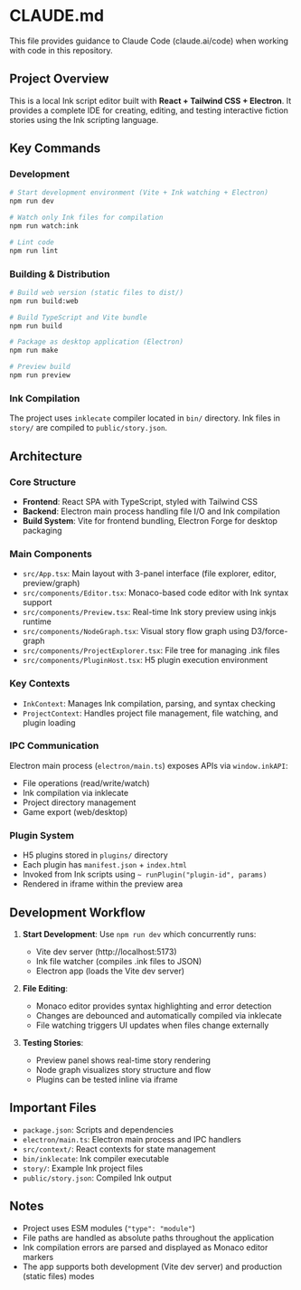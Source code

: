 # CLAUDE.md

This file provides guidance to Claude Code (claude.ai/code) when working with code in this repository.

## Project Overview

This is a local Ink script editor built with **React + Tailwind CSS + Electron**. It provides a complete IDE for creating, editing, and testing interactive fiction stories using the Ink scripting language.

## Key Commands

### Development
```bash
# Start development environment (Vite + Ink watching + Electron)
npm run dev

# Watch only Ink files for compilation
npm run watch:ink

# Lint code
npm run lint
```

### Building & Distribution
```bash
# Build web version (static files to dist/)
npm run build:web

# Build TypeScript and Vite bundle
npm run build

# Package as desktop application (Electron)
npm run make

# Preview build
npm run preview
```

### Ink Compilation
The project uses `inklecate` compiler located in `bin/` directory. Ink files in `story/` are compiled to `public/story.json`.

## Architecture

### Core Structure
- **Frontend**: React SPA with TypeScript, styled with Tailwind CSS
- **Backend**: Electron main process handling file I/O and Ink compilation
- **Build System**: Vite for frontend bundling, Electron Forge for desktop packaging

### Main Components
- `src/App.tsx`: Main layout with 3-panel interface (file explorer, editor, preview/graph)
- `src/components/Editor.tsx`: Monaco-based code editor with Ink syntax support
- `src/components/Preview.tsx`: Real-time Ink story preview using inkjs runtime
- `src/components/NodeGraph.tsx`: Visual story flow graph using D3/force-graph
- `src/components/ProjectExplorer.tsx`: File tree for managing .ink files
- `src/components/PluginHost.tsx`: H5 plugin execution environment

### Key Contexts
- `InkContext`: Manages Ink compilation, parsing, and syntax checking
- `ProjectContext`: Handles project file management, file watching, and plugin loading

### IPC Communication
Electron main process (`electron/main.ts`) exposes APIs via `window.inkAPI`:
- File operations (read/write/watch)
- Ink compilation via inklecate
- Project directory management  
- Game export (web/desktop)

### Plugin System
- H5 plugins stored in `plugins/` directory
- Each plugin has `manifest.json` + `index.html`
- Invoked from Ink scripts using `~ runPlugin("plugin-id", params)`
- Rendered in iframe within the preview area

## Development Workflow

1. **Start Development**: Use `npm run dev` which concurrently runs:
   - Vite dev server (http://localhost:5173)
   - Ink file watcher (compiles .ink files to JSON)
   - Electron app (loads the Vite dev server)

2. **File Editing**: 
   - Monaco editor provides syntax highlighting and error detection
   - Changes are debounced and automatically compiled via inklecate
   - File watching triggers UI updates when files change externally

3. **Testing Stories**:
   - Preview panel shows real-time story rendering
   - Node graph visualizes story structure and flow
   - Plugins can be tested inline via iframe

## Important Files

- `package.json`: Scripts and dependencies
- `electron/main.ts`: Electron main process and IPC handlers
- `src/context/`: React contexts for state management
- `bin/inklecate`: Ink compiler executable
- `story/`: Example Ink project files
- `public/story.json`: Compiled Ink output

## Notes

- Project uses ESM modules (`"type": "module"`)
- File paths are handled as absolute paths throughout the application
- Ink compilation errors are parsed and displayed as Monaco editor markers
- The app supports both development (Vite dev server) and production (static files) modes